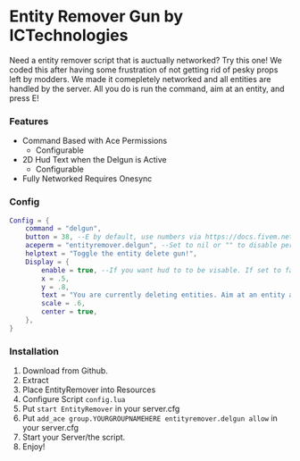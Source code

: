 <h1>Entity Remover Gun by ICTechnologies</h1>

<p>Need a entity remover script that is auctually networked? Try this one! We coded this after having some frustration of not getting rid of pesky props left by modders. We made it comepletely networked and all entities are handled by the server. All you do is run the command, aim at an entity, and press E!</p>

<h3>Features</h3>

- Command Based with Ace Permissions
    - Configurable
- 2D Hud Text when the Delgun is Active
    - Configurable
- Fully Networked Requires Onesync


<h3>Config</h3>

```lua
Config = {
    command = "delgun",
    button = 38, --E by default, use numbers via https://docs.fivem.net/docs/game-references/controls/#controls
    aceperm = "entityremover.delgun", --Set to nil or "" to disable permission checking.
    helptext = "Toggle the entity delete gun!",
    Display = {
        enable = true, --If you want hud to to be visable. If set to false chat messages will be sent instead.
        x = .5,
        y = .8,
        text = "You are currently deleting entities. Aim at an entity and press ~r~E ~w~to delete it.",
        scale = .6,
        center = true,
    },
}
```

<h3>Installation</h3>

1. Download from Github.
2. Extract
3. Place EntityRemover into Resources
4. Configure Script `config.lua`
5. Put `start EntityRemover` in your server.cfg
6. Put `add_ace group.YOURGROUPNAMEHERE entityremover.delgun allow` in your server.cfg
7. Start your Server/the script.
8. Enjoy!
